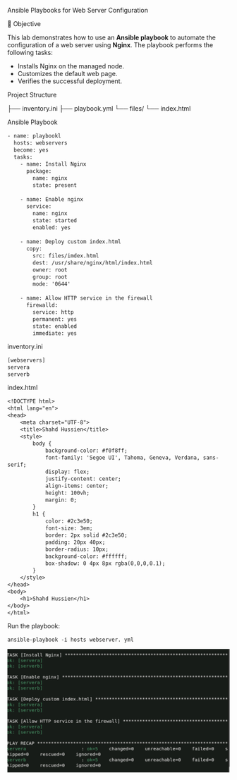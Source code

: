 Ansible Playbooks for Web Server Configuration

📌 Objective

This lab demonstrates how to use an **Ansible playbook** to automate the configuration of a web server using **Nginx**. The playbook performs the following tasks:

- Installs Nginx on the managed node.
- Customizes the default web page.
- Verifies the successful deployment.

Project Structure

├── inventory.ini
├── playbook.yml
└── files/
└── index.html

Ansible Playbook

```
- name: playbookl
  hosts: webservers
  become: yes
  tasks:
    - name: Install Nginx
      package:
        name: nginx 
        state: present

    - name: Enable nginx
      service:
        name: nginx
        state: started
        enabled: yes

    - name: Deploy custom index.html
      copy:
        src: files/imdex.html
        dest: /usr/share/nginx/html/index.html
        owner: root
        group: root
        mode: '0644'

    - name: Allow HTTP service in the firewall
      firewalld:
        service: http
        permanent: yes
        state: enabled
        immediate: yes
```

inventory.ini

```
[webservers]
servera
serverb
```
index.html

```
<!DOCTYPE html>
<html lang="en">
<head>
    <meta charset="UTF-8">
    <title>Shahd Hussien</title>
    <style>
        body {
            background-color: #f0f8ff;
            font-family: 'Segoe UI', Tahoma, Geneva, Verdana, sans-serif;
            display: flex;
            justify-content: center;
            align-items: center;
            height: 100vh;
            margin: 0;
        }
        h1 {
            color: #2c3e50;
            font-size: 3em;
            border: 2px solid #2c3e50;
            padding: 20px 40px;
            border-radius: 10px;
            background-color: #ffffff;
            box-shadow: 0 4px 8px rgba(0,0,0,0.1);
        }
    </style>
</head>
<body>
    <h1>Shahd Hussien</h1>
</body>
</html>
```
Run the playbook:

```
ansible-playbook -i hosts webserver. yml
```
![Alt text](./images/runplaybook2.jpg)